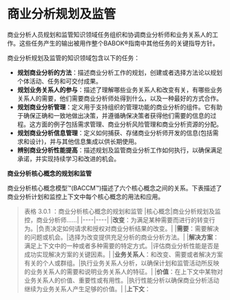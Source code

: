 # 商业分析规划及监管

商业分析人员规划和监管知识领域任务组织和协调商业分析师和业务关系人的工作。这些任务产生的输出被用作整个BABOK®指南中其他任务的关键指导方针。

商业分析规划及监管的知识领域包含以下的任务：
* **规划商业分析的方法**：描述商业分析工作的规划，创建或者选择方法论以规划个体活动、任务和可交付成果。
* **规划业务关系人的参与**：描述了理解哪些业务关系人和改变有关，有哪些业务关系人的需要，他们需要商业分析师处得到什么，以及一种最好的方式合作。
* **规划商业分析管理**：定义用于支持组织的管理功能的商业分析的组件。它有助于确保正确和一致地做出决策，并遵循确保决策者获得他们需要的信息的过程。这方面的例子包括需求管理、商业分析风险管理和商业分析资源的分配。
* **规划商业分析信息管理**：定义如何捕获、存储商业分析师开发的信息(包括需求和设计)，并与其他信息集成以供长期使用。
* **辨别商业分析性能提高**：描述规划及监管商业分析工作如何执行，以确保满足承诺，并实现持续学习和改进的机会。

**商业分析核心概念的规划和监管**

商业分析核心概念模型™(BACCM™)描述了六个核心概念之间的关系。下表描述了商业分析计划和监控上下文中每个核心概念的用法和应用。

> 表格 3.0.1 ：商业分析核心概念的规划和监管
> |核心概念|商业分析规划及监控，商业分析师……|
> |----|----|
> |**改变**：为满足某种需要而进行的转变行为。|负责决定如何请求和授权对商业分析结果的改变。|
> |**需要**：需要解决的问题或机会。|选择为改变提供充足分析的商业分析方法。|
> |**解决方案**：满足上下文中的一种或者多种需要的特定方式。|评估商业分析性能是否是成功实现解决方案的关键因素。|
> |**业务关系人**：和改变、需要或者解决方案有关的个人或群组。|执行业务关系人分析，以确保计划和监管活动所反映的业务关系人的需要和说明业务关系人的特征。|
> |**价值**：在上下文中某物对业务关系人的价值、重要性或有用性。|执行性能分析以确保商业分析活动继续为业务关系人产生足够的价值。|
> |**上下文**：